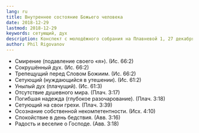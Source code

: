 ```yaml
---
lang: ru
title: Внутреннее состояние Божьего человека
date: 2018-12-29
lastmod: 2018-12-29
keywords: сетующий, дух
description: Конспект с молодёжного собрания на Плавневой 1, 27 декабря 2018 года, которое проводил Юра Пономарёв.
author: Phil Rigovanov
---
```


- Смирение (подавление своего «я»). (Ис. 66:2)
- Сокрушённый дух. (Ис. 66:2)
- Трепещущий перед Словом Божиим. (Ис. 66:2)
- Сетующий (нуждающийся в утешении). (Ис. 61:2)
- Унылый дух (плачущий). (Ис. 61:3)
- Отсутствие душевного мира. (Плач. 3:17)
- Погибшая надежда (глубокое разочарование). (Плач. 3:18)
- Сетующий на свои грехи. (Плач. 3:39)
- Осознание собственной некомпетентности.  (Исх. 4:10)
- Спокойствие в день бедствия.  (Авв. 3:16)
- Радость и веселие о Господе.  (Авв. 3:18)
